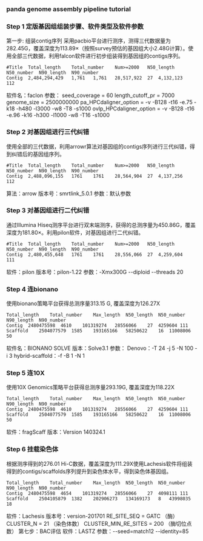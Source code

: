 ### panda genome assembly pipeline tutorial
###  Step 1 定版基因组组装步骤、软件类型及软件参数
第一步: 组装contig序列
采用pacbio平台进行测序，测得三代数据量为282.45G，覆盖深度为113.89×（按照survey预估的基因组大小2.48G计算）。使用全部三代数据，利用falcon软件进行初步组装得到基因组的contigs序列。

```
#Title	Total_length	Total_number	Num>=2000	N50_length	N50_number	N90_length	N90_number
Contig	2,484,294,429	1,761	1,761	28,517,922	27	4,132,123	112
```
软件名：faclon
参数：
seed_coverage = 60
length_cutoff_pr = 7000
genome_size = 2500000000
pa_HPCdaligner_option =  -v -B128 -t16  -e.75  -k18 -h480  -l3000 -w8 -T8 -s1000
ovlp_HPCdaligner_option = -v -B128  -t16  -e.96 -k16  -h300  -l1000 -w8 -T16 -s1000

### Step 2 对基因组进行三代纠错
使用全部的三代数据，利用arrowr算法对基因组的contigs序列进行三代纠错，得到纠错后的基因组序列。

```
#Title	Total_length	Total_number	Num>=2000	N50_length	N50_number	N90_length	N90_number
Contig	2,488,096,155	1761	1761	28,564,904	27	4,137,256	112
```
算法：arrow
版本号：smrtlink_5.0.1
参数：默认参数

### Step 3 对基因组进行二代纠错
通过Illumina Hiseq测序平台进行双末端测序，获得的总测序量为450.86G，覆盖深度为181.80×。利用pilon软件，对基因组进行二代纠错。
```
#Title	Total_length	Total_number	Num>=2000	N50_length	N50_number	N90_length	N90_number
Contig	2,480,455,648	1761	1761	28,556,066	27	4,259,604	111
```
软件：pilon
版本号：pilon-1.22
参数：-Xmx300G --diploid --threads 20

### Step 4 连bionano
使用bionano策略平台获得总测序量313.15	G, 覆盖深度为126.27X
```
Total_length	Total_number	Max_length	N50_length	N50_number	N90_length	N90_number
Contig	2480475598	4610	101319274	28556066	27	4259604	111
Scaffold	2504077579	1585	193165166	58250622	16	11008006	50
```
软件名：BIONANO SOLVE
版本：Solve3.1
参数：
Denovo：-T 24 -j 5 -N 100 -i 3
hybrid-scaffold：-f -B 1 -N 1

### Step 5 连10X
使用10X Genomics策略平台获得总测序量293.19G, 覆盖深度为118.22X
```
Total_length	Total_number	Max_length	N50_length	N50_number	N90_length	N90_number
Contig	2480475598	4610	101319274	28556066	27	4259604	111
Scaffold	2504077579	1585	193165166	58250622	16	11008006	50
```
软件：fragScaff
版本：Version 140324.1
### Step 6 挂载染色体
根据测序得到的276.01  Hi-C数据，覆盖深度为111.29X使用Lachesis软件将组装得到的contigs/scaffolds序列提升到染色体水平，得到染色体基因组。
```
Total_length	Total_number	Max_length	N50_length	N50_number	N90_length	N90_number
Contig	2480475598	4654	101319274	28556066	27	4098111	111
Scaffold	2504105879	1382	202906273	134169173	8	43998035	18
```
软件：Lachesis
版本号：version-201701
RE_SITE_SEQ = GATC （酶）
CLUSTER_N = 21   （染色体数）
CLUSTER_MIN_RE_SITES = 200  （酶切位点数）
第七步：BAC评估
软件：LASTZ
参数：--seed=match12 --identity=85
